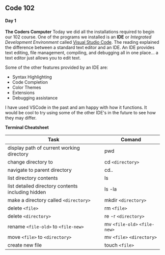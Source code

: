 ## Code 102
#### Day 1

**The Coders Computer**
Today we did all the installations required to begin our 102 course. One of the programs we installed is an **IDE** or *Integrated Development Environment* called [Visual Studio Code](https://code.visualstudio.com/). The reading explained the difference between a standard text editor and an IDE. An IDE provides text editing, file management, compiling, and debugging all in one place... a text editor just allows you to edit text. 

Some of the other features provided by an IDE are:
- Syntax Highlighting
- Code Completion
- Color Themes 
- Extensions
- Debugging assistance

I have used VSCode in the past and am happy with how it functions. It would be cool to try using some of the other IDE's in the future to see how they may differ.

**Terminal Cheatsheet**

| Task | Comand |
| ------------ | ------------- |
| display path of current working directory | pwd |
| change directory to | cd `<directory>` |
| navigate to parent directory | cd.. |
| list directory contents | ls |
| list detailed directory contents including hidden | ls -la |
| make a directory called `<directory>` | mkdir `<directory>` |
| delete `<file>` | rm `<file>` |
| delete `<directory>` | re -r `<directory>` |
| rename `<file-old>` to `<file-new>` | mv `<file-old>` `<file-new>` |
| move `<file>` to `<directory>` | mv `<file>` `<directory>` |
| create new file | touch `<file>` |



